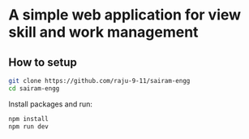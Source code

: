 # A simple web application for view skill and work management 

## How to setup


```sh
git clone https://github.com/raju-9-11/sairam-engg
cd sairam-engg
```

Install packages and run:

```sh
npm install
npm run dev
```

